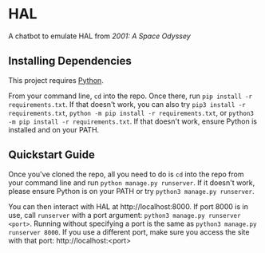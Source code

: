 # HAL
A chatbot to emulate HAL from *2001: A Space Odyssey*

## Installing Dependencies
This project requires 
[Python](https://www.python.org/downloads/).

From your command line, `cd` into the repo. Once there, run 
`pip install -r requirements.txt`. If that doesn't work, you can also try
`pip3 install -r requirements.txt`, 
`python -m pip install -r requirements.txt`, or
`python3 -m pip install -r requirements.txt`. If that doesn't work,
ensure Python is installed and on your PATH.

## Quickstart Guide
Once you've cloned the repo, all you need to do is `cd` into the repo
from your command line and run `python manage.py runserver`. If it doesn't
work, please ensure Python is on your PATH or try
`python3 manage.py runserver`.

You can then interact with HAL at http://localhost:8000. If port 8000 is in use,
call `runserver` with a port argument: `python3 manage.py runserver <port>`.
Running without specifying a port is the same as `python3 manage.py runserver 8000`.
If you use a different port, make sure you access the site with that port:
http://localhost:&lt;port&gt;
